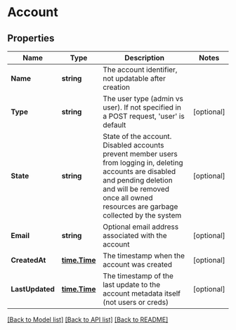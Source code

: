 # Account

## Properties

Name | Type | Description | Notes
------------ | ------------- | ------------- | -------------
**Name** | **string** | The account identifier, not updatable after creation | 
**Type** | **string** | The user type (admin vs user). If not specified in a POST request, &#39;user&#39; is default | [optional] 
**State** | **string** | State of the account. Disabled accounts prevent member users from logging in, deleting accounts are disabled and pending deletion and will be removed once all owned resources are garbage collected by the system | [optional] 
**Email** | **string** | Optional email address associated with the account | [optional] 
**CreatedAt** | [**time.Time**](time.Time.md) | The timestamp when the account was created | [optional] 
**LastUpdated** | [**time.Time**](time.Time.md) | The timestamp of the last update to the account metadata itself (not users or creds) | [optional] 

[[Back to Model list]](../README.md#documentation-for-models) [[Back to API list]](../README.md#documentation-for-api-endpoints) [[Back to README]](../README.md)


